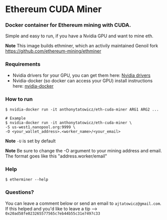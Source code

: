 # Ethereum CUDA Miner


### Docker container for Ethereum mining with CUDA.

Simple and easy to run, if you have a Nvidia GPU and want to mine eth.

**Note** This image builds ethminer, which an activily maintained Genoil fork <https://github.com/ethereum-mining/ethminer>

### Requirements
- Nvidia drivers for your GPU, you can get them here: [Nvidia drivers](http://www.nvidia.com/Download/index.aspx)
- Nvidia-docker (so docker can access your GPU) install instructions here: [nvidia-docker](https://github.com/NVIDIA/nvidia-docker)

### How to run
```
$ nvidia-docker run -it anthonytatowicz/eth-cuda-miner ARG1 ARG2 ...

# Example
$ nvidia-docker run -it anthonytatowicz/eth-cuda-miner \
-S us-west1.nanopool.org:9999 \
-O <your_wallet_address>.<worker_name>/<your_email>
```

**Note** `-U` is set by default

**Note** Be sure to change the -O argument to your mining address and email. The format goes like this "address.worker/email"

### Help
`$ etherminer --help`

### Questions?
You can leave a comment below or send an email to `ajtatowicz@gmail.com`.
If this helped and you'd like to leave a tip --> `0x20ad58fe023265577565c7eb44b55c31e7497c33`
